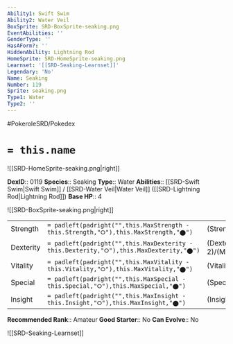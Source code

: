 ```yaml
---
Ability1: Swift Swim
Ability2: Water Veil
BoxSprite: SRD-BoxSprite-seaking.png
EventAbilities: ''
GenderType: ''
HasAForm?: ''
HiddenAbility: Lightning Rod
HomeSprite: SRD-HomeSprite-seaking.png
Learnset: '[[SRD-Seaking-Learnset]]'
Legendary: 'No'
Name: Seaking
Number: 119
Sprite: seaking.png
Type1: Water
Type2: ''
---
```


#PokeroleSRD/Pokedex

# `= this.name`

![[SRD-HomeSprite-seaking.png|right]]

**DexID**:: 0119
**Species**:: Seaking
**Type**:: Water
**Abilities**:: [[SRD-Swift Swim|Swift Swim]] / [[SRD-Water Veil|Water Veil]] ([[SRD-Lightning Rod|Lightning Rod]])
**Base HP**:: 4

![[SRD-BoxSprite-seaking.png|right]]

|           |                                                                                        |                                          |
| --------- | -------------------------------------------------------------------------------------- | ---------------------------------------- |
| Strength  | `= padleft(padright("",this.MaxStrength - this.Strength,"⭘"),this.MaxStrength,"⬤")`    | (Strength::3)/(MaxStrength::6)   |
| Dexterity | `= padleft(padright("",this.MaxDexterity - this.Dexterity,"⭘"),this.MaxDexterity,"⬤")` | (Dexterity:: 2)/(MaxDexterity::4) |
| Vitality  | `= padleft(padright("",this.MaxVitality - this.Vitality,"⭘"),this.MaxVitality,"⬤")`    | (Vitality::2)/(MaxVitality::4)   |
| Special   | `= padleft(padright("",this.MaxSpecial - this.Special,"⭘"),this.MaxSpecial,"⬤")`       | (Special::2)/(MaxSpecial::4)     |
| Insight   | `= padleft(padright("",this.MaxInsight - this.Insight,"⭘"),this.MaxInsight,"⬤")`       | (Insight::2)/(MaxInsight::5)     |

**Recommended Rank**:: Amateur
**Good Starter**:: No
**Can Evolve**:: No

![[SRD-Seaking-Learnset]]